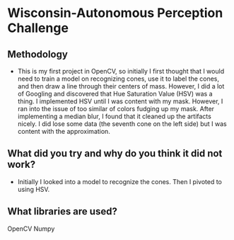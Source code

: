 # Wisconsin-Autonomous Perception Challenge

## Methodology
- This is my first project in OpenCV, so initially I first thought that I would need to train a model on recognizing cones, use it to label the cones, and then draw a line through their centers of mass. However, I did a lot of Googling and discovered that Hue Saturation Value (HSV) was a thing. I implemented HSV until I was content with my mask. However, I ran into the issue of too similar of colors fudging up my mask. After implementing a median blur, I found that it cleaned up the artifacts nicely. I did lose some data (the seventh cone on the left side) but I was content with the approximation.

## What did you try and why do you think it did not work?
- Initially I looked into a model to recognize the cones. Then I pivoted to using HSV.

## What libraries are used?
OpenCV
Numpy
